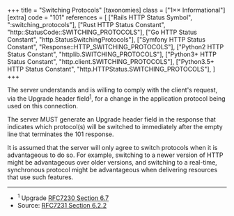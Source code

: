 +++
title = "Switching Protocols"
[taxonomies]
class = ["1&times;&times; Informational"]
[extra]
code = "101"
references = [
    ["Rails HTTP Status Symbol", ":switching_protocols"],
    ["Rust HTTP Status Constant", "http::StatusCode::SWITCHING_PROTOCOLS"],
    ["Go HTTP Status Constant", "http.StatusSwitchingProtocols"],
    ["Symfony HTTP Status Constant", "Response::HTTP_SWITCHING_PROTOCOLS"],
    ["Python2 HTTP Status Constant", "httplib.SWITCHING_PROTOCOLS"],
    ["Python3+ HTTP Status Constant", "http.client.SWITCHING_PROTOCOLS"],
    ["Python3.5+ HTTP Status Constant", "http.HTTPStatus.SWITCHING_PROTOCOLS"],
]
+++

The server understands and is willing to comply with the client's request, via the Upgrade header field<sup>[1](#ref-1)</sup>, for a change in the application protocol being used on this connection.

The server MUST generate an Upgrade header field in the response that indicates which protocol(s) will be switched to immediately after the empty line that terminates the 101 response.

It is assumed that the server will only agree to switch protocols when it is advantageous to do so. For example, switching to a newer version of HTTP might be advantageous over older versions, and switching to a real-time, synchronous protocol might be advantageous when delivering resources that use such features.

---

* <span id="ref-1"><sup>1</sup> Upgrade [RFC7230 Section 6.7][2]</span>
* Source: [RFC7231 Section 6.2.2][1]

[1]: <http://tools.ietf.org/html/rfc7231#section-6.2.2>
[2]: <http://tools.ietf.org/html/rfc7230#section-6.7>
